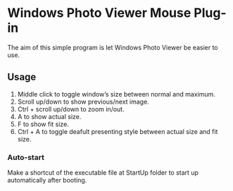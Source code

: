 # Windows Photo Viewer Mouse Plug-in #

The aim of this simple program is let Windows Photo Viewer be easier to use.

## Usage ##

1. Middle click to toggle window’s size between normal and maximum.
2. Scroll up/down to show previous/next image.
3. Ctrl + scroll up/down to zoom in/out.
4. A to show actual size.
5. F to show fit size.
6. Ctrl + A to toggle deafult presenting style between actual size and fit size.

### Auto-start ###

Make a shortcut of the executable file at StartUp folder to start up automatically after booting.
